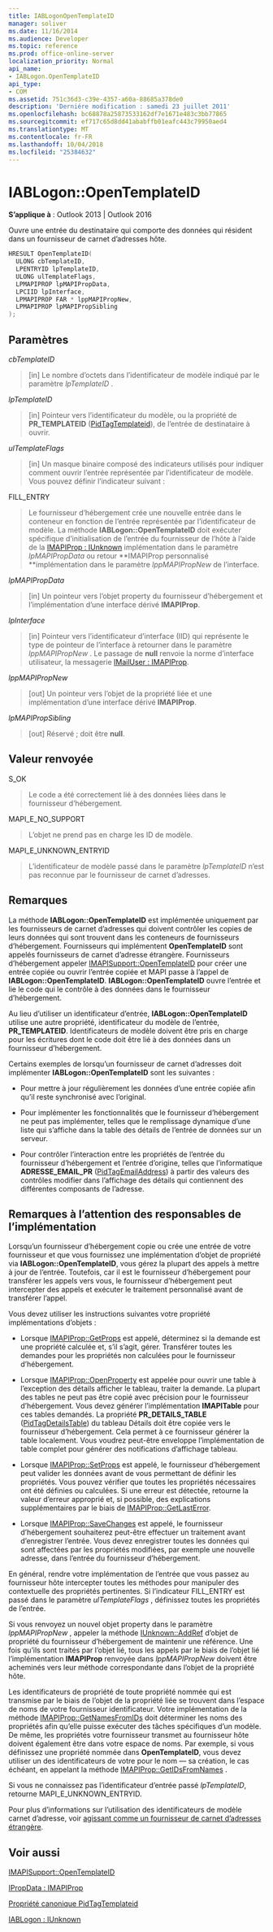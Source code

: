 ```yaml
---
title: IABLogonOpenTemplateID
manager: soliver
ms.date: 11/16/2014
ms.audience: Developer
ms.topic: reference
ms.prod: office-online-server
localization_priority: Normal
api_name:
- IABLogon.OpenTemplateID
api_type:
- COM
ms.assetid: 751c36d3-c39e-4357-a60a-88685a378de0
description: 'Derniére modification : samedi 23 juillet 2011'
ms.openlocfilehash: bc68878a25873533162df7e1671e483c3bb77865
ms.sourcegitcommit: ef717c65d8dd41ababffb01eafc443c79950aed4
ms.translationtype: MT
ms.contentlocale: fr-FR
ms.lasthandoff: 10/04/2018
ms.locfileid: "25384632"
---
```

# <a name="iablogonopentemplateid"></a>IABLogon::OpenTemplateID

  
  
**S’applique à** : Outlook 2013 | Outlook 2016 
  
Ouvre une entrée du destinataire qui comporte des données qui résident dans un fournisseur de carnet d’adresses hôte.
  
```cpp
HRESULT OpenTemplateID(
  ULONG cbTemplateID,
  LPENTRYID lpTemplateID,
  ULONG ulTemplateFlags,
  LPMAPIPROP lpMAPIPropData,
  LPCIID lpInterface,
  LPMAPIPROP FAR * lppMAPIPropNew,
  LPMAPIPROP lpMAPIPropSibling
);
```

## <a name="parameters"></a>Paramètres

 _cbTemplateID_
  
> [in] Le nombre d’octets dans l’identificateur de modèle indiqué par le paramètre _lpTemplateID_ . 
    
 _lpTemplateID_
  
> [in] Pointeur vers l’identificateur du modèle, ou la propriété de **PR_TEMPLATEID** ([PidTagTemplateid](pidtagtemplateid-canonical-property.md)), de l’entrée de destinataire à ouvrir.
    
 _ulTemplateFlags_
  
> [in] Un masque binaire composé des indicateurs utilisés pour indiquer comment ouvrir l’entrée représentée par l’identificateur de modèle. Vous pouvez définir l’indicateur suivant :
    
FILL_ENTRY 
  
> Le fournisseur d’hébergement crée une nouvelle entrée dans le conteneur en fonction de l’entrée représentée par l’identificateur de modèle. La méthode **IABLogon::OpenTemplateID** doit exécuter spécifique d’initialisation de l’entrée du fournisseur de l’hôte à l’aide de la [IMAPIProp : IUnknown](imapipropiunknown.md) implémentation dans le paramètre _lpMAPIPropData_ ou retour **IMAPIProp personnalisé **implémentation dans le paramètre _lppMAPIPropNew_ de l’interface. 
    
 _lpMAPIPropData_
  
> [in] Un pointeur vers l’objet property du fournisseur d’hébergement et l’implémentation d’une interface dérivé **IMAPIProp**.
    
 _lpInterface_
  
> [in] Pointeur vers l’identificateur d’interface (IID) qui représente le type de pointeur de l’interface à retourner dans le paramètre _lppMAPIPropNew_ . Le passage de **null** renvoie la norme d’interface utilisateur, la messagerie [IMailUser : IMAPIProp](imailuserimapiprop.md).
    
 _lppMAPIPropNew_
  
> [out] Un pointeur vers l’objet de la propriété liée et une implémentation d’une interface dérivé **IMAPIProp**.
    
 _lpMAPIPropSibling_
  
> [out] Réservé ; doit être **null**.
    
## <a name="return-value"></a>Valeur renvoyée

S_OK 
  
> Le code a été correctement lié à des données liées dans le fournisseur d’hébergement.
    
MAPI_E_NO_SUPPORT 
  
> L’objet ne prend pas en charge les ID de modèle.
    
MAPI_E_UNKNOWN_ENTRYID 
  
> L’identificateur de modèle passé dans le paramètre _lpTemplateID_ n’est pas reconnue par le fournisseur de carnet d’adresses. 
    
## <a name="remarks"></a>Remarques

La méthode **IABLogon::OpenTemplateID** est implémentée uniquement par les fournisseurs de carnet d’adresses qui doivent contrôler les copies de leurs données qui sont trouvent dans les conteneurs de fournisseurs d’hébergement. Fournisseurs qui implémentent **OpenTemplateID** sont appelés fournisseurs de carnet d’adresse étrangère. Fournisseurs d’hébergement appeler [IMAPISupport::OpenTemplateID](imapisupport-opentemplateid.md) pour créer une entrée copiée ou ouvrir l’entrée copiée et MAPI passe à l’appel de **IABLogon::OpenTemplateID**. **IABLogon::OpenTemplateID** ouvre l’entrée et lie le code qui le contrôle à des données dans le fournisseur d’hébergement. 
  
Au lieu d’utiliser un identificateur d’entrée, **IABLogon::OpenTemplateID** utilise une autre propriété, identificateur du modèle de l’entrée, **PR_TEMPLATEID**. Identificateurs de modèle doivent être pris en charge pour les écritures dont le code doit être lié à des données dans un fournisseur d’hébergement.
  
Certains exemples de lorsqu’un fournisseur de carnet d’adresses doit implémenter **IABLogon::OpenTemplateID** sont les suivantes : 
  
- Pour mettre à jour régulièrement les données d’une entrée copiée afin qu’il reste synchronisé avec l’original.
    
- Pour implémenter les fonctionnalités que le fournisseur d’hébergement ne peut pas implémenter, telles que le remplissage dynamique d’une liste qui s’affiche dans la table des détails de l’entrée de données sur un serveur.
    
- Pour contrôler l’interaction entre les propriétés de l’entrée du fournisseur d’hébergement et l’entrée d’origine, telles que l’informatique **ADRESSE_EMAIL_PR** ([PidTagEmailAddress](pidtagemailaddress-canonical-property.md)) à partir des valeurs des contrôles modifier dans l’affichage des détails qui contiennent des différentes composants de l’adresse.
    
## <a name="notes-to-implementers"></a>Remarques à l’attention des responsables de l’implémentation

Lorsqu’un fournisseur d’hébergement copie ou crée une entrée de votre fournisseur et que vous fournissez une implémentation d’objet de propriété via **IABLogon::OpenTemplateID**, vous gérez la plupart des appels à mettre à jour de l’entrée. Toutefois, car il est le fournisseur d’hébergement pour transférer les appels vers vous, le fournisseur d’hébergement peut intercepter des appels et exécuter le traitement personnalisé avant de transférer l’appel.
  
Vous devez utiliser les instructions suivantes votre propriété implémentations d’objets :
  
- Lorsque [IMAPIProp::GetProps](imapiprop-getprops.md) est appelé, déterminez si la demande est une propriété calculée et, s’il s’agit, gérer. Transférer toutes les demandes pour les propriétés non calculées pour le fournisseur d’hébergement. 
    
- Lorsque [IMAPIProp::OpenProperty](imapiprop-openproperty.md) est appelée pour ouvrir une table à l’exception des détails afficher le tableau, traiter la demande. La plupart des tables ne peut pas être copié avec précision pour le fournisseur d’hébergement. Vous devez générer l’implémentation **IMAPITable** pour ces tables demandés. La propriété **PR_DETAILS_TABLE** ([PidTagDetailsTable](pidtagdetailstable-canonical-property.md)) du tableau Détails doit être copiée vers le fournisseur d’hébergement. Cela permet à ce fournisseur générer la table localement. Vous voudrez peut-être enveloppe l’implémentation de table complet pour générer des notifications d’affichage tableau. 
    
- Lorsque [IMAPIProp::SetProps](imapiprop-setprops.md) est appelé, le fournisseur d’hébergement peut valider les données avant de vous permettant de définir les propriétés. Vous pouvez vérifier que toutes les propriétés nécessaires ont été définies ou calculées. Si une erreur est détectée, retourne la valeur d’erreur approprié et, si possible, des explications supplémentaires par le biais de [IMAPIProp::GetLastError](imapiprop-getlasterror.md).
    
- Lorsque [IMAPIProp::SaveChanges](imapiprop-savechanges.md) est appelé, le fournisseur d’hébergement souhaiterez peut-être effectuer un traitement avant d’enregistrer l’entrée. Vous devez enregistrer toutes les données qui sont affectées par les propriétés modifiées, par exemple une nouvelle adresse, dans l’entrée du fournisseur d’hébergement. 
    
En général, rendre votre implémentation de l’entrée que vous passez au fournisseur hôte intercepter toutes les méthodes pour manipuler des contextuelle des propriétés pertinentes. Si l’indicateur FILL_ENTRY est passé dans le paramètre _ulTemplateFlags_ , définissez toutes les propriétés de l’entrée. 
  
Si vous renvoyez un nouvel objet property dans le paramètre _lppMAPIPropNew_ , appeler la méthode [IUnknown::AddRef](https://msdn.microsoft.com/library/ms691379%28VS.85%29.aspx) d’objet de propriété du fournisseur d’hébergement de maintenir une référence. Une fois qu’ils sont traités par l’objet lié, tous les appels par le biais de l’objet lié l’implémentation **IMAPIProp** renvoyée dans _lppMAPIPropNew_ doivent être acheminés vers leur méthode correspondante dans l’objet de la propriété hôte. 
  
Les identificateurs de propriété de toute propriété nommée qui est transmise par le biais de l’objet de la propriété liée se trouvent dans l’espace de noms de votre fournisseur identificateur. Votre implémentation de la méthode [IMAPIProp::GetNamesFromIDs](imapiprop-getnamesfromids.md) doit déterminer les noms des propriétés afin qu’elle puisse exécuter des tâches spécifiques d’un modèle. De même, les propriétés votre fournisseur transmet au fournisseur hôte doivent également être dans votre espace de noms. Par exemple, si vous définissez une propriété nommée dans **OpenTemplateID**, vous devez utiliser un des identificateurs de votre pour le nom — sa création, le cas échéant, en appelant la méthode [IMAPIProp::GetIDsFromNames](imapiprop-getidsfromnames.md) . 
  
Si vous ne connaissez pas l’identificateur d’entrée passé _lpTemplateID_, retourne MAPI_E_UNKNOWN_ENTRYID.
  
Pour plus d’informations sur l’utilisation des identificateurs de modèle carnet d’adresse, voir [agissant comme un fournisseur de carnet d’adresses étrangère](acting-as-a-foreign-address-book-provider.md).
  
## <a name="see-also"></a>Voir aussi



[IMAPISupport::OpenTemplateID](imapisupport-opentemplateid.md)
  
[IPropData : IMAPIProp](ipropdataimapiprop.md)
  
[Propriété canonique PidTagTemplateid](pidtagtemplateid-canonical-property.md)
  
[IABLogon : IUnknown](iablogoniunknown.md)

